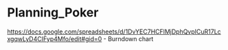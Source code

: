 # Planning_Poker

https://docs.google.com/spreadsheets/d/1DvYEC7HCFlMjDphQvpICuR17LcxgqwLyD4CIFyp4Mfo/edit#gid=0 - Burndown chart
